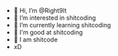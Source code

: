 - 👋 Hi, I’m @Right9lt
- 💩 I’m interested in shitcoding
- 💩 I’m currently learning shitcoding
- 💩 I'm good at shitcoding
- 💩 I am shitcode
- xD

<!---
Right9lt/Right9lt is a ✨ special ✨ repository because its `README.md` (this file) appears on your GitHub profile.
You can click the Preview link to take a look at your changes.
--->
